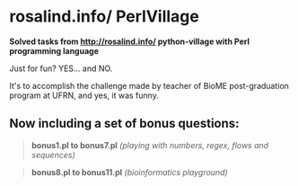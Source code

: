 # rosalind.info/ PerlVillage

**Solved tasks from http://rosalind.info/ python-village with Perl programming language**

Just for fun? YES... and NO.

It's to accomplish the challenge made by teacher of BioME post-graduation program at UFRN, and yes, it was funny.

## Now including a set of bonus questions:
> **bonus1.pl to bonus7.pl** *(playing with numbers, regex, flows and sequences)*

> **bonus8.pl to bonus11.pl** *(bioinformatics playground)*
